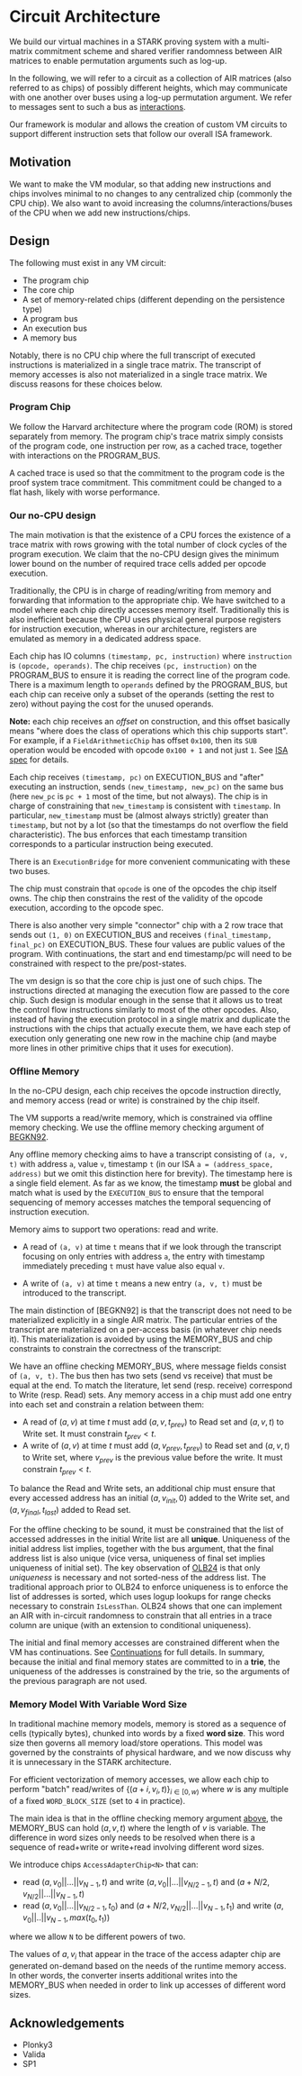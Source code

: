 # Circuit Architecture

We build our virtual machines in a STARK proving system with a multi-matrix commitment scheme and shared verifier
randomness between AIR matrices to enable permutation arguments such as log-up.

In the following, we will refer to a circuit as a collection of AIR matrices (also referred to as chips) of possibly
different heights, which may communicate with one another over buses using a log-up permutation argument. We refer to
messages sent to such a bus as [interactions](https://github.com/openvm-org/stark-backend/tree/main/crates/stark-backend/src/interaction).

Our framework is modular and allows the creation of custom VM circuits to support different instruction sets that follow
our overall ISA framework.

## Motivation

We want to make the VM modular, so that adding new instructions and chips involves minimal to no changes to any
centralized chip (commonly the CPU chip). We also want to avoid increasing the columns/interactions/buses of the CPU
when we add new instructions/chips.

## Design

The following must exist in any VM circuit:

- The program chip
- The core chip
- A set of memory-related chips (different depending on the persistence type)
- A program bus
- An execution bus
- A memory bus

Notably, there is no CPU chip where the full transcript of executed instructions is materialized in a single trace
matrix. The transcript of memory accesses is also not materialized in a single trace matrix. We discuss reasons for
these choices below.

### Program Chip

We follow the Harvard architecture where the program code (ROM) is stored separately from memory. The program chip's
trace matrix simply consists of the program code, one instruction per row, as a cached trace, together with interactions
on the PROGRAM_BUS.

A cached trace is used so that the commitment to the program code is the proof system trace commitment. This commitment
could be changed to a flat hash, likely with worse performance.

### Our no-CPU design

The main motivation is that the existence of a CPU forces the existence of a trace matrix with rows growing with the
total number of clock cycles of the program execution. We claim that the no-CPU design gives the minimum lower bound on
the number of required trace cells added per opcode execution.

Traditionally, the CPU is in charge of reading/writing from memory and forwarding that information to the appropriate
chip. We have switched to a model where each chip directly accesses memory itself. Traditionally this is also
inefficient because the CPU uses physical general purpose registers for instruction execution, whereas in our
architecture, registers are emulated as memory in a dedicated address space.

Each chip has IO columns `(timestamp, pc, instruction)` where `instruction` is `(opcode, operands)`.
The chip receives `(pc, instruction)` on the PROGRAM_BUS to ensure it is reading the correct line of the program code.
There is a maximum length to `operands` defined by the PROGRAM_BUS, but each chip can receive only a subset of the
operands (setting the rest to zero) without paying the cost for the unused operands.

**Note:** each chip receives an _offset_ on construction, and this offset basically means "where does the class of
operations which this chip supports start". For example, if a `FieldArithmeticChip` has offset `0x100`, then its `SUB`
operation would be encoded with opcode `0x100 + 1` and not just `1`.
See [ISA spec](https://github.com/axiom-crypto/afs-prototype/blob/main/docs/specs/vm/ISA.md#instruction-list) for
details.

Each chip receives `(timestamp, pc)` on EXECUTION_BUS and "after"
executing an instruction, sends `(new_timestamp, new_pc)` on the same bus (here `new_pc` is `pc + 1` most of the time,
but not always).
The chip is in charge of constraining that `new_timestamp` is consistent with `timestamp`. In
particular, `new_timestamp` must be (almost always strictly) greater than `timestamp`, but not by a lot (so that the
timestamps do not overflow the field characteristic).
The bus enforces that each timestamp transition corresponds to a particular instruction being executed.

There is an `ExecutionBridge` for more convenient communicating with these two buses.

The chip must constrain that `opcode` is one of the opcodes the chip itself owns. The chip then constrains the rest of
the validity of the opcode execution, according to the opcode spec.

There is also another very simple "connector" chip with a 2 row trace that sends out `(1, 0)` on EXECUTION_BUS and
receives `(final_timestamp, final_pc)` on EXECUTION_BUS. These four values are public values of the program. With
continuations, the start and end timestamp/pc will need to be constrained with respect to the pre/post-states.

The vm design is so that the core chip is just one of such chips. The instructions directed at managing the execution
flow are passed to the core chip. Such design is modular enough in the sense that it allows us to treat the control flow
instructions similarly to most of the other opcodes. Also, instead of having the execution protocol in a single matrix
and duplicate the instructions with the chips that actually execute them, we have each step of execution only generating
one new row in the machine chip (and maybe more lines in other primitive chips that it uses for execution).

### Offline Memory

In the no-CPU design, each chip receives the opcode instruction directly, and memory access (read or write) is
constrained by the chip itself.

The VM supports a read/write memory, which is constrained via offline memory checking. We use the offline memory
checking argument of [BEGKN92](https://www.cs.ubc.ca/~will/papers/memcheck.pdf).

Any offline memory checking aims to have a transcript consisting of `(a, v, t)` with address `a`, value `v`,
timestamp `t` (in our ISA `a = (address_space, address)` but we omit this distinction here for brevity). The timestamp
here is a single field element. As far as we know, the timestamp **must** be global and match what is used by the
`EXECUTION_BUS` to ensure that the temporal sequencing of memory accesses matches the temporal sequencing of instruction
execution.

<!--
[JPW] Lasso uses a per-address timestamp (renamed counter) but in a different setting. We did not see a way to use this argument because it did not allow constraining instruction execution matched memory access ordering.
-->

Memory aims to support two operations: read and write.

- A read of `(a, v)` at time `t` means that if we look through the transcript focusing on only entries with address `a`,
  the entry with timestamp immediately preceding `t` must have value also equal `v`.

- A write of `(a, v)` at time `t` means a new entry `(a, v, t)` must be introduced to the transcript.

The main distinction of [BEGKN92] is that the transcript does not need to be materialized explicitly in a single AIR
matrix. The particular entries of the transcript are materialized on a per-access basis (in whatever chip needs it).
This materialization is avoided by using the MEMORY_BUS and chip constraints to constrain the correctness of the
transcript:

We have an offline checking MEMORY_BUS, where message fields consist of `(a, v, t)`. The bus then has two sets (send vs
receive) that must be equal at the end. To match the literature, let send (resp. receive) correspond to Write (resp.
Read) sets. Any memory access in a chip must add one entry into each set and constrain a relation between them:

- A read of $(a, v)$ at time $t$ must add $(a, v, t_{prev})$ to Read set and $(a, v, t)$ to Write set. It must constrain
  $t_{prev} < t$.
- A write of $(a, v)$ at time $t$ must add $(a,v_{prev},t_{prev})$ to Read set and $(a,v,t)$ to Write set, where $v_
  {prev}$ is the previous value before the write. It must constrain $t_{prev} < t$.

To balance the Read and Write sets, an additional chip must ensure that every accessed address has an initial $(a, v_
{init}, 0)$ added to the Write set, and $(a, v_{final}, t_{last})$ added to Read set.

For the offline checking to be sound, it must be constrained that the list of accessed addresses in the initial Write
list are all **unique**. Uniqueness of the initial address list implies, together with the bus argument, that the final
address list is also unique (vice versa, uniqueness of final set implies uniqueness of initial set). The key observation
of [OLB24](https://eprint.iacr.org/2024/979.pdf) is that only _uniqueness_ is necessary and not sorted-ness of the
address list. The traditional approach prior to OLB24 to enforce uniqueness is to enforce the list of addresses is
sorted, which uses logup lookups for range checks necessary to constrain `IsLessThan`. OLB24 shows that one can
implement an AIR with in-circuit randomness to constrain that all entries in a trace column are unique (with an
extension to conditional uniqueness).

The initial and final memory accesses are constrained different when the VM has continuations.
See [Continuations](./continuations.md) for full details. In summary, because the initial and final memory states are
committed to in a **trie**, the uniqueness of the addresses is constrained by the trie, so the arguments of the previous
paragraph are not used.

### Memory Model With Variable Word Size

In traditional machine memory models, memory is stored as a sequence of cells (typically bytes), chunked into words by a
fixed **word size**.
This word size then governs all memory load/store operations.
This model was governed by the constraints of physical hardware, and
we now discuss why it is unnecessary in the STARK architecture.

For efficient vectorization of memory accesses, we allow each
chip to perform "batch" read/writes of $\{(a + i, v_i, t)\}_{i \in [0,w)}$ where $w$ is any multiple of a
fixed `WORD_BLOCK_SIZE` (set to `4` in practice).

The main idea is that in the offline checking memory argument [above](#offline-memory), the MEMORY_BUS can hold $(a, v,
t)$ where the length of $v$ is variable. The difference in word sizes only needs to be resolved when there is a sequence
of read+write or write+read involving different word sizes.

We introduce chips `AccessAdapterChip<N>` that can:

- read $(a, v_0 || ... || v_{N-1}, t)$ and write $(a, v_0 || ... || v_{N/2 - 1}, t)$ and $(a + N/2, v_{N/2} || ... || v_{N-1}, t)$
- read $(a, v_0 || ... || v_{N/2 - 1}, t_0)$ and $(a + N / 2, v_{N/2} || ... || v_{N-1}, t_1)$ and write $(a, v_0 || .. || v_{N-1}, max(t_0, t_1))$

where we allow `N` to be different powers of two.

The values of $a, v_i$ that appear in the trace of the access adapter chip are generated on-demand based on the needs of the
runtime memory access. In other words, the converter inserts additional writes into the MEMORY_BUS when needed in order
to link up accesses of different word sizes.

## Acknowledgements

- Plonky3
- Valida
- SP1
